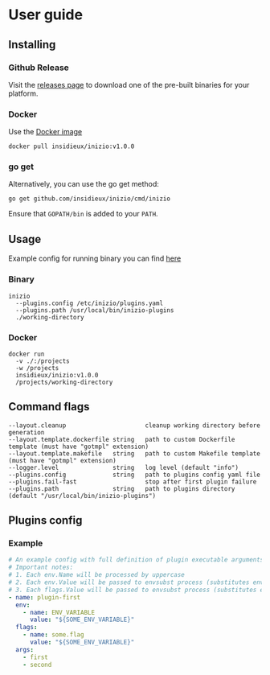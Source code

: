 # User guide

## Installing

### Github Release

Visit the [releases page](https://github.com/insidieux/inizio/releases/latest) to download one of the pre-built binaries
for your platform.

### Docker

Use the [Docker image](https://hub.docker.com/repository/docker/insidieux/inizio)

```shell
docker pull insidieux/inizio:v1.0.0
```

### go get

Alternatively, you can use the go get method:

```shell
go get github.com/insidieux/inizio/cmd/inizio
```

Ensure that `GOPATH/bin` is added to your `PATH`.

## Usage

Example config for running binary you can find [here](./../configs/inizio/plugins.yaml)

### Binary

```shell
inizio 
  --plugins.config /etc/inizio/plugins.yaml
  --plugins.path /usr/local/bin/inizio-plugins
  ./working-directory
```

### Docker

```shell
docker run
  -v ./:/projects
  -w /projects 
  insidieux/inizio:v1.0.0
  /projects/working-directory
```

## Command flags

```shell
--layout.cleanup                      cleanup working directory before generation
--layout.template.dockerfile string   path to custom Dockerfile template (must have "gotmpl" extension)
--layout.template.makefile   string   path to custom Makefile template (must have "gotmpl" extension)
--logger.level               string   log level (default "info")
--plugins.config             string   path to plugins config yaml file
--plugins.fail-fast                   stop after first plugin failure
--plugins.path               string   path to plugins directory (default "/usr/local/bin/inizio-plugins")
```

## Plugins config

### Example

```yaml
# An example config with full definition of plugin executable arguments, flags and environment
# Important notes:
# 1. Each env.Name will be processed by uppercase
# 2. Each env.Value will be passed to envsubst process (substitutes environment variables in shell format strings)
# 3. Each flags.Value will be passed to envsubst process (substitutes environment variables in shell format strings)
- name: plugin-first
  env:
    - name: ENV_VARIABLE
      value: "${SOME_ENV_VARIABLE}"
  flags:
    - name: some.flag
      value: "${SOME_ENV_VARIABLE}"
  args:
    - first
    - second
```
